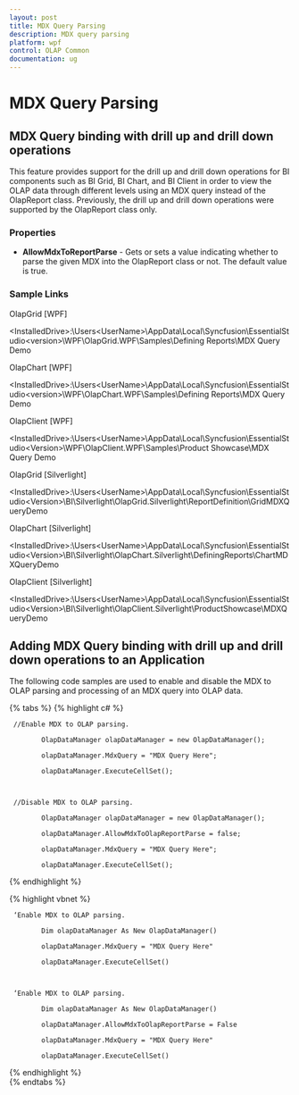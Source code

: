 ```yaml
---
layout: post
title: MDX Query Parsing
description: MDX query parsing
platform: wpf
control: OLAP Common
documentation: ug
---
```


# MDX Query Parsing

## MDX Query binding with drill up and drill down operations


This feature provides support for the drill up and drill down operations for BI components such as BI Grid, BI Chart, and BI Client in order to view the OLAP data through different levels using an MDX query instead of the OlapReport class. Previously, the drill up and drill down operations were supported by the OlapReport class only.


### Properties

* **AllowMdxToReportParse** - Gets or sets a value indicating whether to parse the given MDX into the OlapReport class or not. The default value is true.

### Sample Links



OlapGrid [WPF]

&lt;InstalledDrive&gt;:\Users\<UserName>\AppData\Local\Syncfusion\EssentialStudio\<version>\WPF\OlapGrid.WPF\Samples\Defining Reports\MDX Query Demo

OlapChart [WPF]

&lt;InstalledDrive&gt;:\Users\<UserName>\AppData\Local\Syncfusion\EssentialStudio\<version>\WPF\OlapChart.WPF\Samples\Defining Reports\MDX Query Demo

OlapClient [WPF]

&lt;InstalledDrive&gt;:\Users\<UserName>\AppData\Local\Syncfusion\EssentialStudio\<Version>\WPF\OlapClient.WPF\Samples\Product Showcase\MDX Query Demo

OlapGrid [Silverlight]

&lt;InstalledDrive&gt;:\Users\<UserName>\AppData\Local\Syncfusion\EssentialStudio\<Version>\BI\Silverlight\OlapGrid.Silverlight\ReportDefinition\GridMDXQueryDemo

OlapChart [Silverlight]

&lt;InstalledDrive&gt;:\Users\<UserName>\AppData\Local\Syncfusion\EssentialStudio\<Version>\BI\Silverlight\OlapChart.Silverlight\DefiningReports\ChartMDXQueryDemo

OlapClient [Silverlight]

&lt;InstalledDrive&gt;:\Users\<UserName>\AppData\Local\Syncfusion\EssentialStudio\<Version>\BI\Silverlight\OlapClient.Silverlight\ProductShowcase\MDXQueryDemo

## Adding MDX Query binding with drill up and drill down operations to an Application 



The following code samples are used to enable and disable the MDX to OLAP parsing and processing of an MDX query into OLAP data.

{% tabs %}
{% highlight c# %}  

     //Enable MDX to OLAP parsing.

            OlapDataManager olapDataManager = new OlapDataManager();     

            olapDataManager.MdxQuery = "MDX Query Here";

            olapDataManager.ExecuteCellSet();



     //Disable MDX to OLAP parsing.

            OlapDataManager olapDataManager = new OlapDataManager();

            olapDataManager.AllowMdxToOlapReportParse = false;

            olapDataManager.MdxQuery = "MDX Query Here";

            olapDataManager.ExecuteCellSet();

{% endhighlight  %}  

{% highlight vbnet %}

     ‘Enable MDX to OLAP parsing.

            Dim olapDataManager As New OlapDataManager()

            olapDataManager.MdxQuery = "MDX Query Here"

            olapDataManager.ExecuteCellSet()



     ‘Enable MDX to OLAP parsing.

            Dim olapDataManager As New OlapDataManager()

            olapDataManager.AllowMdxToOlapReportParse = False

            olapDataManager.MdxQuery = "MDX Query Here"

            olapDataManager.ExecuteCellSet()

{% endhighlight  %}  
{% endtabs %}

